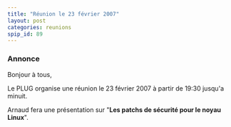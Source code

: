 ```yaml
---
title: "Réunion le 23 février 2007"
layout: post
categories: reunions
spip_id: 89
---
```

### Annonce ###

Bonjour à tous,

Le PLUG organise une réunion le 23 février 2007 à partir de 19:30 jusqu'a minuit. 

Arnaud fera une présentation sur "**Les patchs de sécurité pour le noyau Linux**".
